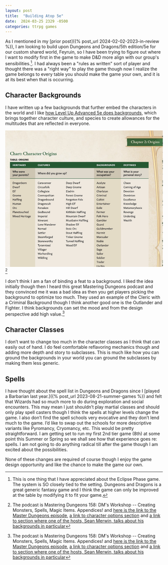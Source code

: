 ```yaml
---
layout: post
title:  "Building Atop 5e"
date:  2024-03-25 2329 -0500
categories: ttrpg games
---
```

As I mentioned in my [prior post]({% post_url 2024-02-02-2023-in-review %}), I am looking to build upon Dungeons and Dragons/5th edition/5e for our custom shared world, Feyruin, so I have been trying to figure out where I want to modify first in the game to make D&D more align with our group's sensibilities.[^2]. I had always been a "rules as written" sort of player and thought there was a "right way" to play the game though now I realize the game belongs to every table you should make the game your own, and it is at its best when that is occurring. 

## Character Backgrounds
I have written up a few backgrounds that further embed the characters in the world and I like [how Level Up Advanced 5e does backgrounds](https://enpublishingrpg.com/), which brings together character culture, and species to create allowances for the multitudes that are reflected in everyone.

![A table showing the different parts of the Level Up 5e Origin System](/img/lvup_back.jpeg)[^1]


I don't think I am a fan of binding a feat to a background. I liked the idea initially though then I heard this great Mastering Dungeons podcast and they convinced me it was a bad idea as then you get players picking the background to optimize too much. They used an example of the Cleric with a Criminal Background though I think another good one is the Outlander and Fighter. I think backgrounds can set the mood and from the design perspective add high value.[^1]

## Character Classes
I don’t want to change too much in the character classes as I think that can easily out of hand. I do feel comfortable reflavoring mechanics though and adding more depth and story to subclasses. This is much like how you can ground the backgrounds in your world you can ground the subclasses by making them less generic.

## Spells
I have thought about the spell list in Dungeons and Dragons since I [played a Barbarian last year.]({% post_url 2023-08-21-summer-games %}) and felt that Wizards had so much more to do during exploration and social encounters. This may mean I just shouldn’t play martial classes and should only play spell casters though I think the spells at higher levels change the game. I also don’t find the spell schools very evocative and they don’t lend much to the game. I’d like to swap out the schools for more descriptive variants like Pyromancy, Cryomancy, etc. This would be pretty straightforward.  I am getting set to run my first 2nd tier game (8th) at some point this Summer or Spring so we shall see how that experience goes re: spells. I am not going to do anything radical till after the game though I am excited about the possibilities.

None of these changes are required of course though I enjoy the game design opportunity and like the chance to make the game our own.

[^1]: The podcast is Mastering Dungeons 158: DM's Workshop -- Creating Monsters, Spells, Magic Items. Appendices! and [here is the link to the Master Dungeons episode](https://overcast.fm/+9W7lFjYu8), [a link to character options section](https://overcast.fm/+9W7lFjYu8/57:27) and [a link to section where one of the hosts, Sean Merwin, talks about his backgrounds in particular](https://overcast.fm/+9W7lFjYu8/57:27) 


[^2]: This is one thing that I have appreciated about the Eclipse Phase game. The system is SO closely tied to the setting. Dungeons and Dragons is a great generic fantasy game and I think the game can only be improved at the table by modifying it to fit your game. 

[^1]: The Players Handbook, the Monster's Manual, and the Dungeons Masters Guide. The base books for the game. 

[^1]: pg. 25 Favor, Akeem, and Amber Underwood. Level Up Advanced 5th Edition Adventurer’s Guide. En Publishing, n.d.
